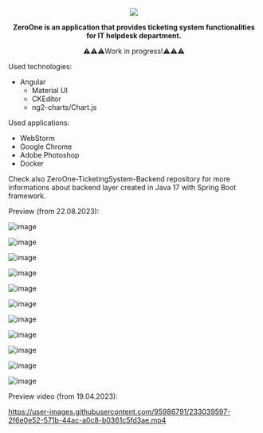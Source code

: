 
<p align="center">
<img src="https://user-images.githubusercontent.com/95986791/225428948-b1a70c5b-f605-4b89-af0c-247d206ff284.png">
</p>

<p align="center"><b>ZeroOne is an application that provides ticketing system functionalities for IT helpdesk department.</b></p>
<p align="center">⚠️⚠️⚠️Work in progress!⚠️⚠️⚠️</b></p>


Used technologies:

  - Angular
    - Material UI
    - CKEditor
    - ng2-charts/Chart.js

Used applications:

- WebStorm
- Google Chrome
- Adobe Photoshop
- Docker

Check also ZeroOne-TicketingSystem-Backend repository for more informations about backend layer created in Java 17 with Spring Boot framework.

Preview (from 22.08.2023):

![image](https://github.com/Azure7896/ZeroOne-TicketingSystem-Frontend/assets/95986791/ca5e73bb-db01-43c3-b5c0-f48f0b94a28c)

![image](https://github.com/Azure7896/ZeroOne-TicketingSystem-Frontend/assets/95986791/9aefc387-a720-4648-accb-838e83ee387e)

![image](https://github.com/Azure7896/ZeroOne-TicketingSystem-Frontend/assets/95986791/31d9dd7e-2ce6-4709-b497-87fa2f652190)

![image](https://github.com/Azure7896/ZeroOne-TicketingSystem-Frontend/assets/95986791/1c7bc2ba-b9c5-44f1-a536-1e2c13697074)

![image](https://github.com/Azure7896/ZeroOne-TicketingSystem-Frontend/assets/95986791/5fa776f2-745d-434e-8c29-6b00ba751ab9)

![image](https://github.com/Azure7896/ZeroOne-TicketingSystem-Frontend/assets/95986791/82d1e9e8-ad30-40ea-b8ba-68a73611f152)

![image](https://github.com/Azure7896/ZeroOne-TicketingSystem-Frontend/assets/95986791/0f9f5a99-117c-46b9-b1ac-80b4dbd1a47a)

![image](https://github.com/Azure7896/ZeroOne-TicketingSystem-Frontend/assets/95986791/6f8732c1-738d-4575-a225-51dba675c8d6)

![image](https://github.com/Azure7896/ZeroOne-TicketingSystem-Frontend/assets/95986791/3ab1568d-0467-4fc6-a81e-355049dcddad)

![image](https://github.com/Azure7896/ZeroOne-TicketingSystem-Frontend/assets/95986791/67b3f2f1-514f-426f-8f27-8134a0c498bf)

![image](https://github.com/Azure7896/ZeroOne-TicketingSystem-Frontend/assets/95986791/d5dca004-241a-4415-9468-3dc524d06285)

Preview video (from 19.04.2023): 

https://user-images.githubusercontent.com/95986791/233039597-2f6e0e52-571b-44ac-a0c8-b0361c5fd3ae.mp4

